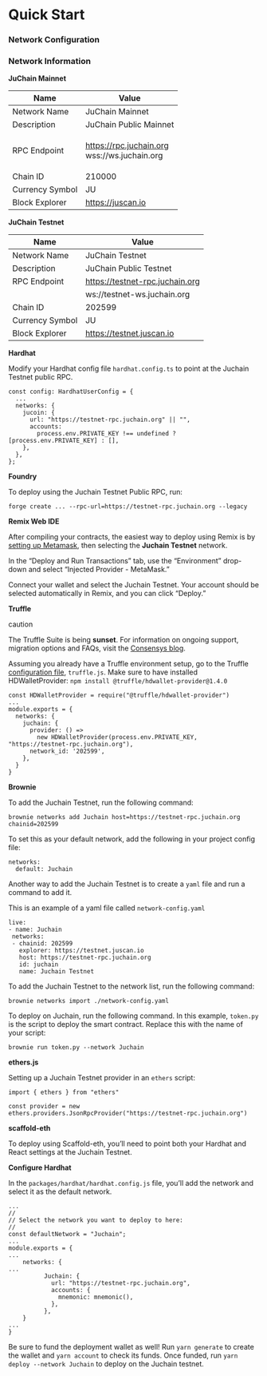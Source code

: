 # Quick Start

### Network Configuration <a href="#network-configuration" id="network-configuration"></a>

### Network Information

**JuChain Mainnet**

| Name            | Value                                                  |
| --------------- | ------------------------------------------------------ |
| Network Name    | JuChain Mainnet                                        |
| Description     | JuChain Public Mainnet                                 |
| RPC Endpoint    | <p>https://rpc.juchain.org<br>wss://ws.juchain.org</p> |
| Chain ID        | 210000                                                 |
| Currency Symbol | JU                                                     |
| Block Explorer  | https://juscan.io                                      |

**JuChain Testnet**

| Name            | Value                           |
| --------------- | ------------------------------- |
| Network Name    | JuChain Testnet                 |
| Description     | JuChain Public Testnet          |
| RPC Endpoint    | https://testnet-rpc.juchain.org |
|                 | ws://testnet-ws.juchain.org     |
| Chain ID        | 202599                          |
| Currency Symbol | JU                              |
| Block Explorer  | https://testnet.juscan.io       |



**Hardhat​**

Modify your Hardhat config file `hardhat.config.ts` to point at the Juchain Testnet public RPC.

```
const config: HardhatUserConfig = {
  ...
  networks: {
    jucoin: {
      url: "https://testnet-rpc.juchain.org" || "",
      accounts:
        process.env.PRIVATE_KEY !== undefined ? [process.env.PRIVATE_KEY] : [],
    },
  },
};
```

**Foundry​**

To deploy using the Juchain Testnet Public RPC, run:

```
forge create ... --rpc-url=https://testnet-rpc.juchain.org --legacy
```

**Remix Web IDE​**

After compiling your contracts, the easiest way to deploy using Remix is by [setting up Metamask](https://docs.bitlayer.org/user-guide/setup#metamask), then selecting the **Juchain Testnet** network.

In the “Deploy and Run Transactions” tab, use the “Environment” drop-down and select “Injected Provider - MetaMask.”

Connect your wallet and select the Juchain Testnet. Your account should be selected automatically in Remix, and you can click “Deploy.”

**Truffle​**

caution

The Truffle Suite is being **sunset**. For information on ongoing support, migration options and FAQs, visit the [Consensys blog](https://consensys.io/blog/consensys-announces-the-sunset-of-truffle-and-ganache-and-new-hardhat?utm_source=github\&utm_medium=referral\&utm_campaign=2023_Sep_truffle-sunset-2023_announcement_).

Assuming you already have a Truffle environment setup, go to the Truffle [configuration file](https://trufflesuite.com/docs/truffle/reference/configuration/), `truffle.js`. Make sure to have installed HDWalletProvider: `npm install @truffle/hdwallet-provider@1.4.0`

```
const HDWalletProvider = require("@truffle/hdwallet-provider")
...
module.exports = {
  networks: {
    juchain: {
      provider: () =>
        new HDWalletProvider(process.env.PRIVATE_KEY, "https://testnet-rpc.juchain.org"),
      network_id: '202599',
    },
  }
}
```

**Brownie​**

To add the Juchain Testnet, run the following command:

```
brownie networks add Juchain host=https://testnet-rpc.juchain.org chainid=202599 
```

To set this as your default network, add the following in your project config file:

```
networks:
  default: Juchain
```

Another way to add the Juchain Testnet is to create a `yaml` file and run a command to add it.

This is an example of a yaml file called `network-config.yaml`

```
live:
- name: Juchain
 networks:
 - chainid: 202599
   explorer: https://testnet.juscan.io
   host: https://testnet-rpc.juchain.org
   id: juchain
   name: Juchain Testnet
```

To add the Juchain Testnet to the network list, run the following command:

```
brownie networks import ./network-config.yaml
```

To deploy on Juchain, run the following command. In this example, `token.py` is the script to deploy the smart contract. Replace this with the name of your script:

```
brownie run token.py --network Juchain
```

**ethers.js​**

Setting up a Juchain Testnet provider in an `ethers` script:

```
import { ethers } from "ethers"

const provider = new ethers.providers.JsonRpcProvider("https://testnet-rpc.juchain.org")
```

**scaffold-eth​**

To deploy using Scaffold-eth, you’ll need to point both your Hardhat and React settings at the Juchain Testnet.

**Configure Hardhat​**

In the `packages/hardhat/hardhat.config.js` file, you’ll add the network and select it as the default network.

```
...
//
// Select the network you want to deploy to here:
//
const defaultNetwork = "Juchain";
...
module.exports = {
...
	networks: {
...
          Juchain: {
            url: "https://testnet-rpc.juchain.org",
            accounts: {
              mnemonic: mnemonic(),
            },
          },
	}
...
}
```

Be sure to fund the deployment wallet as well! Run `yarn generate` to create the wallet and `yarn account` to check its funds. Once funded, run `yarn deploy --network Juchain` to deploy on the Juchain testnet.

